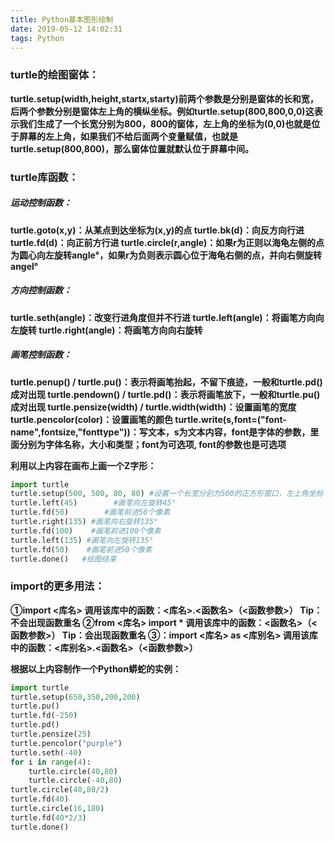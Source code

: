 ```yaml
---
title: Python基本图形绘制
date: 2019-05-12 14:02:31
tags: Python
---
```


### turtle的绘图窗体：
**turtle.setup(width,height,startx,starty)前两个参数是分别是窗体的长和宽，后两个参数分别是窗体左上角的横纵坐标。例如turtle.setup(800,800,0,0)这表示我们生成了一个长宽分别为800，800的窗体，左上角的坐标为(0,0)也就是位于屏幕的左上角，如果我们不给后面两个变量赋值，也就是turtle.setup(800,800)，那么窗体位置就默认位于屏幕中间。**

<!-- more -->

### turtle库函数：
##### 运动控制函数：
**turtle.goto(x,y)：从某点到达坐标为(x,y)的点
turtle.bk(d)：向反方向行进
turtle.fd(d)：向正前方行进
turtle.circle(r,angle)：如果r为正则以海龟左侧的点为圆心向左旋转angle°，如果r为负则表示圆心位于海龟右侧的点，并向右侧旋转angel°**
##### 方向控制函数：
**turtle.seth(angle)：改变行进角度但并不行进
turtle.left(angle)：将画笔方向向左旋转
turtle.right(angle)：将画笔方向向右旋转**
##### 画笔控制函数：
**turtle.penup() / turtle.pu()：表示将画笔抬起，不留下痕迹，一般和turtle.pd()成对出现
turtle.pendown() / turtle.pd()：表示将画笔放下，一般和turtle.pu()成对出现
turtle.pensize(width) / turtle.width(width)：设置画笔的宽度
turtle.pencolor(color)：设置画笔的颜色
turtle.write(s,font=("font-name",fontsize,"fonttype"))：写文本，s为文本内容，font是字体的参数，里面分别为字体名称，大小和类型；font为可选项, font的参数也是可选项**

**利用以上内容在画布上画一个Z字形：**
```python
import turtle
turtle.setup(500, 500, 80, 80) #设置一个长宽分别为500的正方形窗口，左上角坐标（80，80）
turtle.left(45)        #画笔向左旋转45°
turtle.fd(50)        #画笔前进50个像素
turtle.right(135) #画笔向右旋转135°
turtle.fd(100)    #画笔前进100个像素
turtle.left(135) #画笔向左旋转135°
turtle.fd(50)    #画笔前进50个像素
turtle.done()   #绘图结束
```

### import的更多用法：
**①import <库名>
调用该库中的函数：<库名>.<函数名>（<函数参数>）
Tip：不会出现函数重名
②from <库名> import *
调用该库中的函数：<函数名>（<函数参数>）
Tip：会出现函数重名
③：import <库名> as <库别名>
调用该库中的函数：<库别名>.<函数名>（<函数参数>）**

**根据以上内容制作一个Python蟒蛇的实例：**
```python
import turtle
turtle.setup(650,350,200,200)
turtle.pu()
turtle.fd(-250)
turtle.pd()
turtle.pensize(25)
turtle.pencolor("purple")
turtle.seth(-40)
for i in range(4):
    turtle.circle(40,80)
    turtle.circle(-40,80)
turtle.circle(40,80/2)
turtle.fd(40)
turtle.circle(16,180)
turtle.fd(40*2/3)
turtle.done()


```